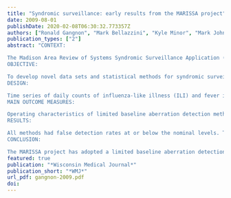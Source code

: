 ```yaml
---
title: "Syndromic surveillance: early results from the MARISSA project"
date: 2009-08-01
publishDate: 2020-02-08T06:30:32.773357Z
authors: ["Ronald Gangnon", "Mark Bellazzini", "Kyle Minor", "Mark Johnson"]
publication_types: ["2"]
abstract: "CONTEXT:

The Madison Area Review of Systems Syndromic Surveillance Application (MARISSA) project is the ongoing development of a syndromic surveillance system at the University of Wisconsin Hospital and Clinics Emergency Department. Readily available electronic health data will be used to provide timely identification of increased respiratory illness activity in the Madison area.
OBJECTIVE:

To develop novel data sets and statistical methods for syndromic surveillance.
DESIGN:

Time series of daily counts of influenza-like illness (ILI) and fever in the University of Wisconsin Hospital and Clinics Emergency Department from June 13, 2007 to June 11, 2008.
MAIN OUTCOME MEASURES:

Operating characteristics of limited baseline aberration detection methods with varying lengths of baseline periods were evaluated by simulation.
RESULTS:

All methods had false detection rates at or below the nominal levels. True detection rates were substantially higher for methods based on longer baseline periods.
CONCLUSION:

The MARISSA project has adopted a limited baseline aberration detection method with a baseline period of 21 days and a nominal false alarm rate of once every 365 days for ongoing syndromic surveillance. Future work will explore the utility of novel data sources such as review of systems and vital signs for syndromic surveillance."
featured: true
publication: "*Wisconsin Medical Journal*"
publication_short: "*WMJ*"
url_pdf: gangnon-2009.pdf
doi: 
---
```


